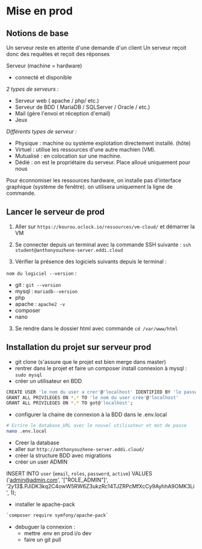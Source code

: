 # Mise en prod

## Notions de base

Un serveur reste en attente d'une demande d'un client
Un serveur reçoit donc des requêtes et reçoit des réponses

Serveur (machine = hardware)
- connecté et disponible

*2 types de serveurs :*

- Serveur web ( apache / php/ etc.)
- Serveur de BDD ( MariaDB / SQLServer / Oracle / etc.)
- Mail (gère l'envoi et réception d'email)
- Jeux 

*Différents types de serveur :*
- Physique : machine ou système explotation directement installé. (hôte)
- Virtuel : utilise les ressources d'une autre machien (VM).
- Mutualisé : en colocation sur une machine. 
- Dédié : on est le propriétaire du serveur. Place alloué uniquement pour nous

Pour éconnomiser les ressources hardware, on installe pas d'interface graphique (système de fenêtre). on utilisera uniquement la ligne de commande.

## Lancer le serveur de prod

1. Aller sur `https://kourou.oclock.io/ressources/vm-cloud/` et démarrer la VM

2. Se connecter depuis un terminal avec la commande SSH suivante :
`ssh student@anthonyouzhene-server.eddi.cloud`

2. Vérifier la présence des logiciels suivants depuis le terminal :

`nom du logiciel --version` :

- git : `git --version`
- mysql : `mariadb--version`
- php
- apache : `apache2 -v`
- composer
- nano

3. Se rendre dans le dossier html avec commande `cd /var/www/html`

## Installation du projet sur serveur prod

- git clone (s'assure que le projet est bien merge dans master)
- rentrer dans le projet et faire un composer install
connexion à mysql : `sudo mysql`
- créer un utilisateur en BDD
```sh
CREATE USER 'le nom du user a crer'@'localhost' IDENTIFIED BY 'le password à creer';
GRANT ALL PRIVILEGES ON *.* TO 'le nom du user crée'@'localhost'
GRANT ALL PRIVILEGES ON *.* TO got@'localhost';

```
- configurer la chaine de connexion à la BDD dans le .env.local

```sh
# Ecrire le database_URL avec le nouvel utilisateur et mot de passe
nano .env.local
```
- Creer la database
- aller sur `http://anthonyouzhene-server.eddi.cloud/`
- créer la structure BDD avec migrations
- créer un user ADMIN

INSERT INTO `user` (`email`, `roles`, `password`, `active`) VALUES ('admin@admin.com',	'[\"ROLE_ADMIN\"]',	'$2y$13$.PJiDK3kq2C4owW5RW6Z3ukzRc14TJZRPcMfXcCy9AyhhA9OMK3Li',	1);

- installer le apache-pack
```sh
`composer require symfony/apache-pack`
```
 - debuguer la connexion : 
    - mettre .env en prod i/o dev
    - faire un git pull
